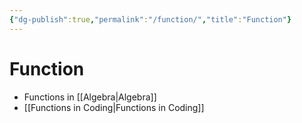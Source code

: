 ```yaml
---
{"dg-publish":true,"permalink":"/function/","title":"Function"}
---
```


# Function
- Functions in [[Algebra\|Algebra]]
- [[Functions in Coding\|Functions in Coding]]
